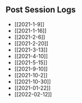 ## Post Session Logs

- [[2021-1-9]]
- [[2021-1-16]]
- [[2021-2-6]]
- [[2021-2-20]]
- [[2021-3-13]]
- [[2021-4-10]]
- [[2021-5-15]]
- [[2021-9-10]]
- [[2021-10-2]]
- [[2021-10-30]]
- [[2021-01-22]]
- [[2022-02-12]]